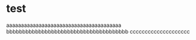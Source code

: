 # test
aaaaaaaaaaaaaaaaaaaaaaaaaaaaaaaaaaaaaaa
bbbbbbbbbbbbbbbbbbbbbbbbbbbbbbbbbbbbbb
cccccccccccccccccccc